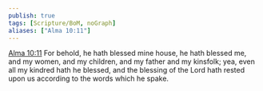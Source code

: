 ```yaml
---
publish: true
tags: [Scripture/BoM, noGraph]
aliases: ["Alma 10:11"]
---
```

[Alma 10:11](https://churchofjesuschrist.org/study/scriptures/bofm/alma/10?lang=eng&id=p11#p11) For behold, he hath blessed mine house, he hath blessed me, and my women, and my children, and my father and my kinsfolk; yea, even all my kindred hath he blessed, and the blessing of the Lord hath rested upon us according to the words which he spake.
